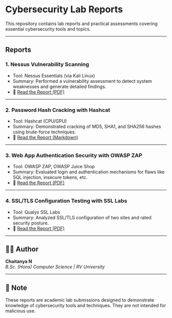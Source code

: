 # Cybersecurity Lab Reports

This repository contains lab reports and practical assessments covering essential cybersecurity tools and topics.

---

## Reports

### 1. Nessus Vulnerability Scanning
- Tool: Nessus Essentials (via Kali Linux)
- Summary: Performed a vulnerability assessment to detect system weaknesses and generate detailed findings.
- 📄 [Read the Report (PDF)](nessus_report.pdf)

---

### 2. Password Hash Cracking with Hashcat
- Tool: Hashcat (CPU/GPU)
- Summary: Demonstrated cracking of MD5, SHA1, and SHA256 hashes using brute-force techniques.
- 📄 [Read the Report (Markdown)](hashcat_report.pdf)

---

### 3. Web App Authentication Security with OWASP ZAP
- Tool: OWASP ZAP, OWASP Juice Shop
- Summary: Evaluated login and authentication mechanisms for flaws like SQL injection, insecure tokens, etc.
- 📄 [Read the Report (PDF)](owasp_zap_report.pdf)

---

### 4. SSL/TLS Configuration Testing with SSL Labs
- Tool: Qualys SSL Labs
- Summary: Analyzed SSL/TLS configuration of two sites and rated security posture.
- 📄 [Read the Report (PDF)](ssl_tls_report.pdf)

---

## 👨‍💻 Author

**Chaitanya N**  
_B.Sc. (Hons) Computer Science | RV University_  

---

## 📌 Note

These reports are academic lab submissions designed to demonstrate knowledge of cybersecurity tools and techniques. They are not intended for malicious use.

